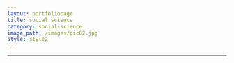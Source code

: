 ```yaml
---
layout: portfoliopage
title: social science
category: social-science
image_path: /images/pic02.jpg
style: style2
---
```


---
